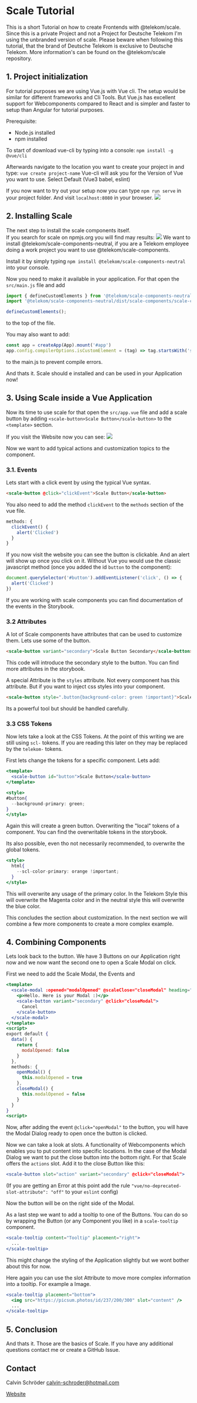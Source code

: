# Scale Tutorial
This is a short Tutorial on how to create Frontends with @telekom/scale.
Since this is a private Project and not a Project for Deutsche Telekom I'm using the unbranded version of scale. Please beware when following this tutorial, that the brand of Deutsche Telekom is exclusive to Deutsche Telekom. More information's can be found on the @telekom/scale repository.

## 1. Project initialization
For tutorial purposes we are using Vue.js with Vue cli. The setup would be similar for different frameworks and Cli Tools. But Vue.js has excellent support for Webcomponents compared to React and is simpler and faster to setup than Angular for tutorial purposes.

Prerequisite:
- Node.js installed
- npm installed

To start of download vue-cli by typing into a console:
`npm install -g @vue/cli`

Afterwards navigate to the location you want to create your project in and type:
`vue create project-name`
Vue-cli will ask you for the Version of Vue you want to use. Select Default (Vue3 babel, eslint)

If you now want to try out your setup now you can type `npm run serve` in your project folder. And visit `localhost:8080` in your browser.
![](./assets/vueclistarter.png)

## 2. Installing Scale
The next step to install the scale components itself.  
If you search for scale on npmjs.org you will find may results:
![](./assets/ScreenshotnpmScale.png)
We want to install @telekom/scale-components-neutral, if you are a Telekom employee doing a work project you want to use @telekom/scale-components.

Install it by simply typing `npm install @telekom/scale-components-neutral` into your console.

Now you need to make it available in your application. For that open the `src/main.js` file and add 

```js
import { defineCustomElements } from '@telekom/scale-components-neutral/loader';
import '@telekom/scale-components-neutral/dist/scale-components/scale-components.css';

defineCustomElements();
```
to the top of the file.

You may also want to add:
```js
const app = createApp(App).mount('#app')
app.config.compilerOptions.isCustomElement = (tag) => tag.startsWith('scale-');
```
to the main.js to prevent compile errors.

And thats it.
Scale should e installed and can be used in your Application now!

## 3. Using Scale inside a Vue Application
Now its time to use scale for that open the `src/app.vue` file and add a scale button by adding `<scale-button>Scale Button</scale-button>` to the `<template>` section.

If you visit the Website now you can see:
![](./assets/scale-button.png)

Now we want to add typical actions and customization topics to the component.

### 3.1. Events

Lets start with a click event by using the typical Vue syntax.

```html
<scale-button @click="clickEvent">Scale Button</scale-button>
```

You also need to add the method `clickEvent` to the `methods` section of the vue file.

```js
methods: {
  clickEvent() {
    alert('Clicked')
  }
}
```

If you now visit the website you can see the button is clickable. And an alert will show up once you click on it. Without Vue you would use the classic javascript method (once you added the id `button` to the component):
```js
document.querySelector('#button').addEventListener('click', () => {
  alert('Clicked')
})
```

If you are working with scale components you can find documentation of the events in the Storybook.

### 3.2 Attributes
A lot of Scale components have attributes that can be used to customize them. Lets use some of the button.

```html
<scale-button variant="secondary">Scale Button Secondary</scale-button>
```

This code will introduce the secondary style to the button. You can find more attributes in the storybook.

A special Attribute is the `styles` attribute. Not every component has this attribute. But if you want to inject css styles into your component.

```html
<scale-button style=".button{background-color: green !important}">Scale Button Green color</scale-button>
```

Its a powerful tool but should be handled carefully.

### 3.3 CSS Tokens
Now lets take a look at the CSS Tokens. At the point of this writing we are still using `scl-` tokens. If you are reading this later on they may be replaced by the `telekom-` tokens.

First lets change the tokens for a specific component.
Lets add:
```jsx
<template>
  <scale-button id="button">Scale Button</scale-button>
</template>

<style>
#button{
  --background-primary: green;
}
</style>
```

Again this will create a green button. Overwriting the "local" tokens of a component. You can find the overwritable tokens in the storybook.

Its also possible, even tho not necessarily recommended, to overwrite the global tokens.

```jsx
<style>
  html{
    --scl-color-primary: orange !important;
  }
</style>
```

This will overwrite any usage of the primary color. In the Telekom Style this will overwrite the Magenta color and in the neutral style this will overwrite the blue color.

This concludes the section about customization. In the next section we will combine a few more components to create a more complex example.

## 4. Combining Components
Lets look back to the button. We have 3 Buttons on our Application right now and we now want the second one to open a Scale Modal on click.

First we need to add the Scale Modal, the Events and 
```jsx
<template>
  <scale-modal :opened="modalOpened" @scaleClose="closeModal" heading="Modal Dialog">
    <p>Hello. Here is your Modal :)</p>
    <scale-button variant="secondary" @click="closeModal">
      Cancel
    </scale-button>
  </scale-modal>
</template>
<script>
export default {
  data() {
    return {
      modalOpened: false
    }
  },
  methods: {
    openModal() {
      this.modalOpened = true
    },
    closeModal() {
      this.modalOpened = false
    }
  }
}
<script>
```

Now, after adding the event `@click="openModal"` to the button, you will have the Modal Dialog ready to open once the button is clicked.

Now we can take a look at slots. A functionality of Webcomponents which enables you to put content into specific locations. In the case of the Modal Dialog we want to put the close button into the bottom right. For that Scale offers the `actions` slot. Add it to the close Button like this:
```jsx
<scale-button slot="action" variant="secondary" @click="closeModal">
```

(If you are getting an Error at this point add the rule `"vue/no-deprecated-slot-attribute": "off"` to your `eslint` config)

Now the button will be on the right side of the Modal.

As a last step we want to add a tooltip to one of the Buttons.
You can do so by wrapping the Button (or any Component you like) in a `scale-tooltip` component.

```jsx
<scale-tooltip content="Tooltip" placement="right">
  ...
</scale-tooltip>
```
This might change the styling of the Application slightly but we wont bother about this for now.

Here again you can use the slot Attribute to move more complex information into a tooltip. For example a Image.
```jsx
<scale-tooltip placement="bottom">
  <img src="https://picsum.photos/id/237/200/300" slot="content" />
  ...
</scale-tooltip>
```
## 5. Conclusion
And thats it. Those are the basics of Scale.
If you have any additional questions contact me or create a GitHub Issue.

## Contact
Calvin Schröder <calvin-schroder@hotmail.com>

[Website](https://calvin-schroeder.de)
